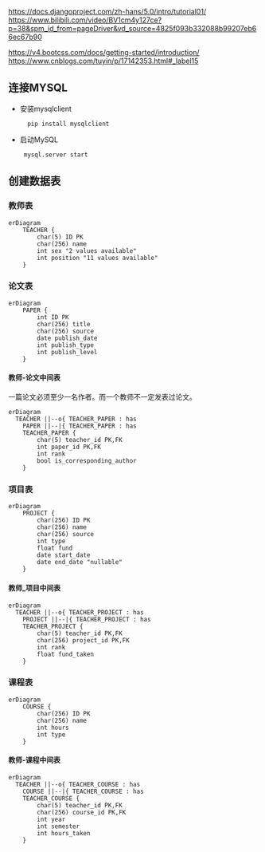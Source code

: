 https://docs.djangoproject.com/zh-hans/5.0/intro/tutorial01/
https://www.bilibili.com/video/BV1cm4y127ce?p=38&spm_id_from=pageDriver&vd_source=4825f093b332088b99207eb66ec67b90

<!--https://github.com/liuly0322/teacher-management-system/tree/main?tab=readme-ov-file-->
https://v4.bootcss.com/docs/getting-started/introduction/
https://www.cnblogs.com/tuyin/p/17142353.html#_label15

## 连接MYSQL
- 安装mysqlclient
  ```shell
    pip install mysqlclient
  ```

- 启动MySQL
  ```
   mysql.server start
  ```


## 创建数据表
### 教师表
```mermaid
erDiagram
    TEACHER {
        char(5) ID PK
        char(256) name
        int sex "2 values available"
        int position "11 values available"
    }
```
### 论文表
```mermaid
erDiagram
    PAPER {
        int ID PK
        char(256) title
        char(256) source
        date publish_date
        int publish_type
        int publish_level 
    }
```
#### 教师-论文中间表
一篇论文必须至少一名作者。而一个教师不一定发表过论文。
```mermaid
erDiagram
  TEACHER ||--o{ TEACHER_PAPER : has
    PAPER ||--|{ TEACHER_PAPER : has
    TEACHER_PAPER {
        char(5) teacher_id PK,FK
        int paper_id PK,FK
        int rank
        bool is_corresponding_author
    }
```
### 项目表
```mermaid
erDiagram
    PROJECT {
        char(256) ID PK
        char(256) name
        char(256) source
        int type
        float fund
        date start_date
        date end_date "nullable"
    }
```
#### 教师_项目中间表
```mermaid
erDiagram
  TEACHER ||--o{ TEACHER_PROJECT : has
    PROJECT ||--|{ TEACHER_PROJECT : has
    TEACHER_PROJECT {
        char(5) teacher_id PK,FK
        char(256) project_id PK,FK
        int rank
        float fund_taken
    }
```
### 课程表
```mermaid
erDiagram
    COURSE {
        char(256) ID PK
        char(256) name
        int hours
        int type
    }
```
#### 教师-课程中间表
```mermaid
erDiagram
  TEACHER ||--o{ TEACHER_COURSE : has
    COURSE ||--|{ TEACHER_COURSE : has
    TEACHER_COURSE {
        char(5) teacher_id PK,FK
        char(256) course_id PK,FK
        int year
        int semester
        int hours_taken
    }
```

